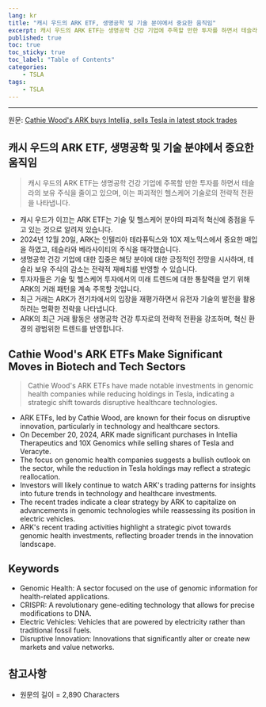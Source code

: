 ```yaml
---
lang: kr
title: "캐시 우드의 ARK ETF, 생명공학 및 기술 분야에서 중요한 움직임"
excerpt: 캐시 우드의 ARK ETF는 생명공학 건강 기업에 주목할 만한 투자를 하면서 테슬라의 보유 주식을 줄이고 있으며, 이는 파괴적인 헬스케어 기술로의 전략적 전환을 나타냅니다.
published: true
toc: true
toc_sticky: true
toc_label: "Table of Contents"
categories:
    - TSLA
tags:
    - TSLA
---
```


---

  원문: [Cathie Wood's ARK buys Intellia, sells Tesla in latest stock trades](https://www.investing.com/news/company-news/cathie-woods-ark-buys-intellia-sells-tesla-in-latest-stock-trades-93CH-3785567)

## 캐시 우드의 ARK ETF, 생명공학 및 기술 분야에서 중요한 움직임

> 캐시 우드의 ARK ETF는 생명공학 건강 기업에 주목할 만한 투자를 하면서 테슬라의 보유 주식을 줄이고 있으며, 이는 파괴적인 헬스케어 기술로의 전략적 전환을 나타냅니다.


- 캐시 우드가 이끄는 ARK ETF는 기술 및 헬스케어 분야의 파괴적 혁신에 중점을 두고 있는 것으로 알려져 있습니다.
- 2024년 12월 20일, ARK는 인텔리아 테라퓨틱스와 10X 제노믹스에서 중요한 매입을 하였고, 테슬라와 베라사이티의 주식을 매각했습니다.
- 생명공학 건강 기업에 대한 집중은 해당 분야에 대한 긍정적인 전망을 시사하며, 테슬라 보유 주식의 감소는 전략적 재배치를 반영할 수 있습니다.
- 투자자들은 기술 및 헬스케어 투자에서의 미래 트렌드에 대한 통찰력을 얻기 위해 ARK의 거래 패턴을 계속 주목할 것입니다.
- 최근 거래는 ARK가 전기차에서의 입장을 재평가하면서 유전자 기술의 발전을 활용하려는 명확한 전략을 나타냅니다.
- ARK의 최근 거래 활동은 생명공학 건강 투자로의 전략적 전환을 강조하며, 혁신 환경의 광범위한 트렌드를 반영합니다.

## Cathie Wood's ARK ETFs Make Significant Moves in Biotech and Tech Sectors

> Cathie Wood's ARK ETFs have made notable investments in genomic health companies while reducing holdings in Tesla, indicating a strategic shift towards disruptive healthcare technologies.


- ARK ETFs, led by Cathie Wood, are known for their focus on disruptive innovation, particularly in technology and healthcare sectors.
- On December 20, 2024, ARK made significant purchases in Intellia Therapeutics and 10X Genomics while selling shares of Tesla and Veracyte.
- The focus on genomic health companies suggests a bullish outlook on the sector, while the reduction in Tesla holdings may reflect a strategic reallocation.
- Investors will likely continue to watch ARK's trading patterns for insights into future trends in technology and healthcare investments.
- The recent trades indicate a clear strategy by ARK to capitalize on advancements in genomic technologies while reassessing its position in electric vehicles.
- ARK's recent trading activities highlight a strategic pivot towards genomic health investments, reflecting broader trends in the innovation landscape.

## Keywords

- Genomic Health: A sector focused on the use of genomic information for health-related applications.
- CRISPR: A revolutionary gene-editing technology that allows for precise modifications to DNA.
- Electric Vehicles: Vehicles that are powered by electricity rather than traditional fossil fuels.
- Disruptive Innovation: Innovations that significantly alter or create new markets and value networks.

## 참고사항

- 원문의 길이 = 2,890 Characters

